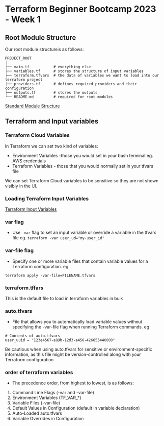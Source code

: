 # Terraform Beginner Bootcamp 2023 - Week 1

## Root Module Structure

Our root module structureis as follows:

```
PROJECT_ROOT
|
├── main.tf           # everything else
├── variables.tf      # stores the structure of input variables
├── terraform.tfvars  # the data of variables we want to load into our terraform project
├── providers.tf      # defines required providers and their configuration
├── outputs.tf        # stores the outputs
└── README.md         # required for root modules
```

[Standard Module Structure](https://developer.hashicorp.com/terraform/language/modules/develop/structure)

## Terraform and Input variables

### Terraform Cloud Variables

In Terraform we can set two kind of variables:
- Environment Variables -those you would set in your bash terminal eg. AWS credentials
- Terraform Variables - those that you would normally set in your tfvars file

We can set Terraform Cloud variables to be sensitive so they are not shown visibly in the UI.

### Loading Terraform Input Variables

[Terraform Input Variables](https://developer.hashicorp.com/terraform/language/values/variables)

### var flag
- Use `-var` flag to set an input variable or override a variable in the tfvars file eg. `terraform -var user_ud="my-user_id"`

### var-file flag

- Specify one or more variable files that contain variable values for a Terraform configuration.  eg

```
terraform apply -var-file=FILENAME.tfvars
```

### terraform.tffars

This is the default file to load in terraform variables in bulk

### auto.tfvars

- File that allows you to automatically load variable values without specifying the -var-file flag when running Terraform commands. eg

```
# Contents of auto.tfvars
user_uuid = "123e4567-e89b-12d3-a456-426655440000"

```

Be cautious when using auto.tfvars for sensitive or environment-specific information, as this file might be version-controlled along with your Terraform configuration


### order of terraform variables

- The precedence order, from highest to lowest, is as follows:
1. Command Line Flags (-var and -var-file)
2. Environment Variables (TF_VAR_*)
3. Variable Files (-var-file)
4. Default Values in Configuration (default in variable declaration)
5. Auto-Loaded auto.tfvars
6. Variable Overrides in Configuration